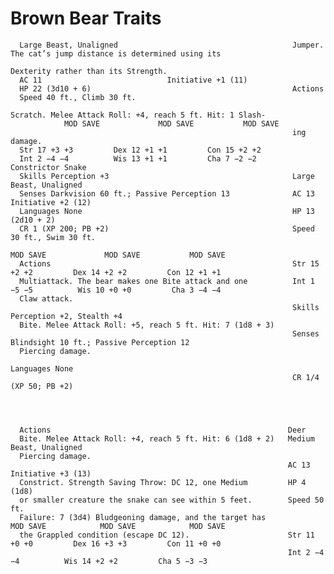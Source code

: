 # Brown Bear                                                   Traits

      Large Beast, Unaligned                                       Jumper. The cat’s jump distance is determined using its
                                                                   Dexterity rather than its Strength.
      AC 11                            Initiative +1 (11)
      HP 22 (3d10 + 6)                                             Actions
      Speed 40 ft., Climb 30 ft.
                                                                   Scratch. Melee Attack Roll: +4, reach 5 ft. Hit: 1 Slash-
                MOD SAVE             MOD SAVE           MOD SAVE
                                                                   ing damage.
      Str 17 +3 +3         Dex 12 +1 +1         Con 15 +2 +2
      Int 2 −4 −4          Wis 13 +1 +1         Cha 7 −2 −2        Constrictor Snake
      Skills Perception +3                                         Large Beast, Unaligned
      Senses Darkvision 60 ft.; Passive Perception 13              AC 13                           Initiative +2 (12)
      Languages None                                               HP 13 (2d10 + 2)
      CR 1 (XP 200; PB +2)                                         Speed 30 ft., Swim 30 ft.
                                                                             MOD SAVE             MOD SAVE           MOD SAVE
      Actions                                                      Str 15 +2 +2         Dex 14 +2 +2         Con 12 +1 +1
      Multiattack. The bear makes one Bite attack and one          Int 1 −5 −5          Wis 10 +0 +0         Cha 3 −4 −4
      Claw attack.
                                                                   Skills Perception +2, Stealth +4
      Bite. Melee Attack Roll: +5, reach 5 ft. Hit: 7 (1d8 + 3)
                                                                   Senses Blindsight 10 ft.; Passive Perception 12
      Piercing damage.
                                                                   Languages None
                                                                   CR 1/4 (XP 50; PB +2)




      Actions                                                     Deer
      Bite. Melee Attack Roll: +4, reach 5 ft. Hit: 6 (1d8 + 2)   Medium Beast, Unaligned
      Piercing damage.
                                                                  AC 13                            Initiative +3 (13)
      Constrict. Strength Saving Throw: DC 12, one Medium         HP 4 (1d8)
      or smaller creature the snake can see within 5 feet.        Speed 50 ft.
      Failure: 7 (3d4) Bludgeoning damage, and the target has               MOD SAVE            MOD SAVE            MOD SAVE
      the Grappled condition (escape DC 12).                      Str 11 +0 +0         Dex 16 +3 +3         Con 11 +0 +0
                                                                  Int 2 −4 −4          Wis 14 +2 +2         Cha 5 −3 −3
